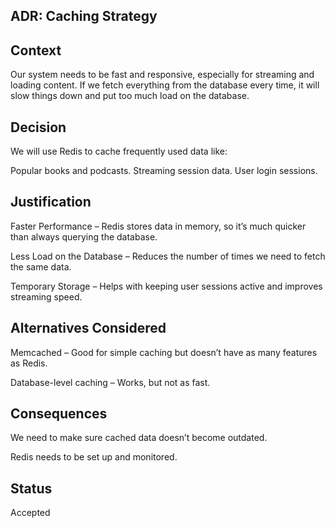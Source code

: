 ## ADR: Caching Strategy
## Context
Our system needs to be fast and responsive, especially for streaming and loading content. If we fetch everything from the database every time, it will slow things down and put too much load on the database.

## Decision
We will use Redis to cache frequently used data like:

Popular books and podcasts.
Streaming session data.
User login sessions.

## Justification
Faster Performance – Redis stores data in memory, so it’s much quicker than always querying the database.

Less Load on the Database – Reduces the number of times we need to fetch the same data.

Temporary Storage – Helps with keeping user sessions active and improves streaming speed.

## Alternatives Considered
Memcached – Good for simple caching but doesn’t have as many features as Redis.

Database-level caching – Works, but not as fast.

## Consequences
We need to make sure cached data doesn’t become outdated.

Redis needs to be set up and monitored.

## Status
Accepted 